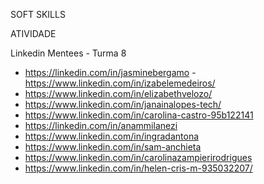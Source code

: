 SOFT SKILLS

ATIVIDADE

Linkedin Mentees - Turma 8

- https://linkedin.com/in/jasminebergamo
-https://www.linkedin.com/in/izabelemedeiros/
- https://www.linkedin.com/in/elizabethvelozo/
- https://www.linkedin.com/in/janainalopes-tech/
- https://www.linkedin.com/in/carolina-castro-95b122141
- https://linkedin.com/in/anammilanezi
- https://www.linkedin.com/in/ingradantona
- https://www.linkedin.com/in/sam-anchieta
- https://www.linkedin.com/in/carolinazampierirodrigues
- https://www.linkedin.com/in/helen-cris-m-935032207/